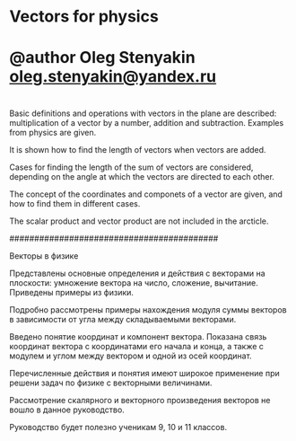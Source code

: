 # Vectors for physics
# @author Oleg Stenyakin oleg.stenyakin@yandex.ru
#

Basic definitions and operations with vectors in the plane are described:
multiplication of a vector by a number, addition and subtraction.
Examples from physics are given.

It is shown how to find the length of vectors when vectors are added.

Сases for finding the length of the sum of vectors are considered,
depending on the angle at which the vectors are directed to each other.

The concept of the coordinates and componets of a vector are given,
and how to find them in different cases.

The scalar product and vector product are not included
in the arcticle.

##########################################

Векторы в физике

Представлены основные определения и действия с векторами на плоскости:
умножение вектора на число, сложение, вычитание. Приведены примеры
из физики.

Подробно рассмотрены примеры нахождения модуля суммы векторов в зависимости
от угла между складываемыми векторами.

Введено понятие координат и компонент вектора.
Показана связь координат вектора с координатами его начала и конца,
а также с модулем и углом между вектором и одной из осей координат.

Перечисленные действия и понятия имеют широкое применение
при решени задач по физике с векторными величинами.

Рассмотрение скалярного и векторного произведения векторов
не вошло в данное руководство.

Руководство будет полезно ученикам 9, 10 и 11 классов.